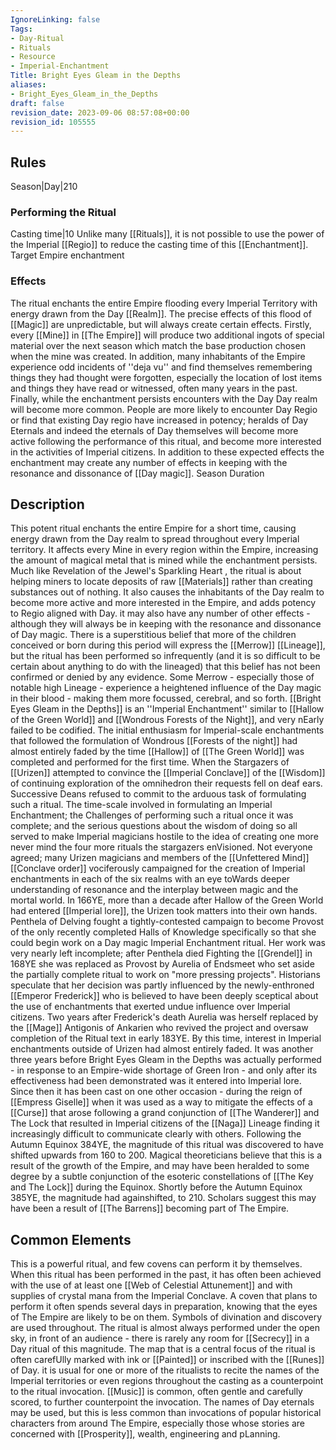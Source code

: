 ```yaml
---
IgnoreLinking: false
Tags:
- Day-Ritual
- Rituals
- Resource
- Imperial-Enchantment
Title: Bright Eyes Gleam in the Depths
aliases:
- Bright_Eyes_Gleam_in_the_Depths
draft: false
revision_date: 2023-09-06 08:57:08+00:00
revision_id: 105555
---
```


## Rules
Season|Day|210 
### Performing the Ritual
Casting time|10 Unlike many [[Rituals]], it is not possible to use the power of the Imperial [[Regio]] to reduce the casting time of this [[Enchantment]].
Target Empire
enchantment
### Effects
The ritual enchants the entire Empire flooding every Imperial Territory with energy drawn from the Day [[Realm]]. The precise effects of this flood of [[Magic]] are unpredictable, but will always create certain effects. 
Firstly, every [[Mine]] in [[The Empire]] will produce two additional ingots of special material over the next season which match the base production chosen when the mine was created.
In addition, many inhabitants of the Empire experience odd incidents of ''deja vu'' and find themselves remembering things they had thought were forgotten, especially the location of lost items and things they have read or witnessed, often many years in the past.
Finally, while the enchantment persists encounters with the Day Day realm will become more common. People are more likely to encounter Day Regio or find that existing Day regio have increased in potency; heralds of Day Eternals and indeed the eternals of Day themselves will become more active following the performance of this ritual, and become more interested in the activities of Imperial citizens.
In addition to these expected effects the enchantment may create any number of effects in keeping with the resonance and dissonance of [[Day magic]].
Season Duration
## Description
This potent ritual enchants the entire Empire for a short time, causing energy drawn from the Day realm to spread throughout every Imperial territory. It affects every Mine in every region within the Empire, increasing the amount of magical metal that is mined while the enchantment persists. Much like Revelation of the Jewel's Sparkling Heart , the ritual is about helping miners to locate deposits of raw [[Materials]] rather than creating substances out of nothing. It also causes the inhabitants of the Day realm to become more active and more interested in the Empire, and adds potency to Regio aligned with Day. it may also have any number of other effects - although they will always be in keeping with the resonance and dissonance of Day magic.
There is a superstitious belief that more of the children conceived or born during this period will express the [[Merrow]] [[Lineage]], but the ritual has been performed so infrequently (and it is so difficult to be certain about anything to do with the lineaged) that this belief has not been confirmed or denied by any evidence. Some Merrow - especially those of notable high Lineage - experience a heightened influence of the Day magic in their blood - making them more focussed, cerebral, and so forth.
[[Bright Eyes Gleam in the Depths]] is an ''Imperial Enchantment'' similar to [[Hallow of the Green World]] and [[Wondrous Forests of the Night]], and very nEarly failed to be codified. The initial enthusiasm for Imperial-scale enchantments that followed the formulation of Wondrous [[Forests of the night]] had almost entirely faded by the time [[Hallow]] of [[The Green World]] was completed and performed for the first time. When the Stargazers of [[Urizen]] attempted to convince the [[Imperial Conclave]] of the [[Wisdom]] of continuing exploration of the omnihedron their requests fell on deaf ears. Successive Deans refused to commit to the arduous task of formulating such a ritual. The time-scale involved in formulating an Imperial Enchantment; the Challenges of performing such a ritual once it was complete; and the serious questions about the wisdom of doing so all served to make Imperial magicians hostile to the idea of creating one more never mind the four more rituals the stargazers enVisioned. Not everyone agreed; many Urizen magicians and members of the [[Unfettered Mind]] [[Conclave order]] vociferously campaigned for the creation of Imperial enchantments in each of the six realms with an eye toWards deeper understanding of resonance and the interplay between magic and the mortal world. 
In 166YE, more than a decade after Hallow of the Green World had entered [[Imperial lore]], the Urizen took matters into their own hands. Penthela of Delving fought a tightly-contested campaign to become Provost of the only recently completed Halls of Knowledge specifically so that she could begin work on a Day magic Imperial Enchantment ritual. Her work was very nearly left incomplete; after Penthela died Fighting the [[Grendel]] in 168YE she was replaced as Provost by Aurelia of Endsmeet who set aside the partially complete ritual to work on "more pressing projects". Historians speculate that her decision was partly influenced by the newly-enthroned [[Emperor Frederick]] who is believed to have been deeply sceptical about the use of enchantments that exerted undue influence over Imperial citizens. Two years after Frederick's death Aurelia was herself replaced by the [[Mage]] Antigonis of Ankarien who revived the project and oversaw completion of the Ritual text in early 183YE. 
By this time, interest in Imperial enchantments outside of Urizen had almost entirely faded. It was another three years before Bright Eyes Gleam in the Depths was actually performed - in response to an Empire-wide shortage of Green Iron - and only after its effectiveness had been demonstrated was it entered into Imperial lore. Since then it has been cast on one other occasion - during the reign of [[Empress Giselle]] when it was used as a way to mitigate the effects of a [[Curse]] that arose following a grand conjunction of [[The Wanderer]] and The Lock that resulted in Imperial citizens of the [[Naga]] Lineage finding it increasingly difficult to communicate clearly with others.
Following the Autumn Equinox 384YE, the magnitude of this ritual was discovered to have shifted upwards from 160 to 200. Magical theoreticians believe that this is a result of the growth of the Empire, and may have been heralded to some degree by a subtle conjunction of the esoteric constellations of [[The Key and The Lock]] during the Equinox. Shortly before the Autumn Equinox 385YE, the magnitude had againshifted, to 210. Scholars suggest this may have been a result of [[The Barrens]] becoming part of The Empire.
## Common Elements
This is a powerful ritual, and few covens can perform it by themselves. When this ritual has been performed in the past, it has often been achieved with the use of at least one [[Web of Celestial Attunement]] and with supplies of crystal mana from the Imperial Conclave. A coven that plans to perform it often spends several days in preparation, knowing that the eyes of The Empire are likely to be on them.
Symbols of divination and discovery are used throughout. The ritual is almost always performed under the open sky, in front of an audience - there is rarely any room for [[Secrecy]] in a Day ritual of this magnitude. The map that is a central focus of the ritual is often carefUlly marked with ink or [[Painted]] or inscribed with the [[Runes]] of Day. it is usual for one or more of the ritualists to recite the names of the Imperial territories or even regions throughout the casting as a counterpoint to the ritual invocation. 
[[Music]] is common, often gentle and carefully scored, to further counterpoint the invocation. The names of Day eternals may be used, but this is less common than invocations of popular historical characters from around The Empire, especially those whose stories are concerned with [[Prosperity]], wealth, engineering and pLanning.